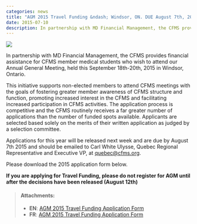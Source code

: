 ```yaml
---
categories: news
title: "AGM 2015 Travel Funding &ndash; Windsor, ON. DUE August 7th, 2015"
date: 2015-07-10
description: In partnership with MD Financial Management, the CFMS provides financial assistance for CFMS member medical students who wish to attend our Annual General Meeting, held this September 18th-20th, 2015 in Windsor, Ontario.
---
```


<img class="right" src="{{site.root}}/images/news-images/CFMS-MD-EN.png">

In partnership with MD Financial Management, the CFMS provides financial assistance for CFMS member medical students who wish to attend our Annual General Meeting, held this September 18th-20th, 2015 in Windsor, Ontario.

This initiative supports non-elected members to attend CFMS meetings with the goals of fostering greater member awareness of CFMS structure and function, promoting increased interest in the CFMS and facilitating increased participation in CFMS activities. The application process is competitive and the CFMS routinely receives a far greater number of applications than the number of funded spots available. Applicants are selected based solely on the merits of their written application as judged by a selection committee.

Applications for this year will be released next week and are due by August 7th 2015 and should be emailed to Carl White Ulysse, Quebec Regional Representative and Executive VP, at [quebec@cfms.org](mailto:quebec@cfms.org).

Please download the 2015 application form below.

**If you are applying for Travel Funding, please do not register for AGM until after the decisions have been released (August 12th)**

> #### **Attachments:**
> - **EN**: [AGM 2015 Travel Funding Application Form]({{site.root}}/files/updates/AGM2015%20TravelFunding_%20Application%20form-REVMD.doc)
> - **FR**: [AGM 2015 Travel Funding Application Form](/files/updates/AGM2015%20TravelFunding_%20Application%20form%20-%20French%20version.docx)

